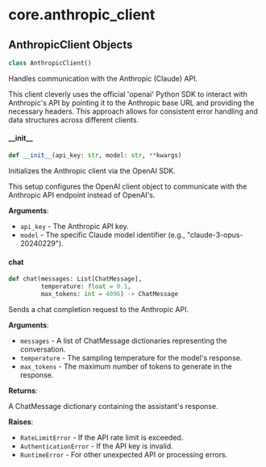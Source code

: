 <a id="core.anthropic_client"></a>

# core.anthropic\_client

<a id="core.anthropic_client.AnthropicClient"></a>

## AnthropicClient Objects

```python
class AnthropicClient()
```

Handles communication with the Anthropic (Claude) API.

This client cleverly uses the official 'openai' Python SDK to interact with
Anthropic's API by pointing it to the Anthropic base URL and providing the
necessary headers. This approach allows for consistent error handling and
data structures across different clients.

<a id="core.anthropic_client.AnthropicClient.__init__"></a>

#### \_\_init\_\_

```python
def __init__(api_key: str, model: str, **kwargs)
```

Initializes the Anthropic client via the OpenAI SDK.

This setup configures the OpenAI client object to communicate with the
Anthropic API endpoint instead of OpenAI's.

**Arguments**:

- `api_key` - The Anthropic API key.
- `model` - The specific Claude model identifier (e.g., "claude-3-opus-20240229").

<a id="core.anthropic_client.AnthropicClient.chat"></a>

#### chat

```python
def chat(messages: List[ChatMessage],
         temperature: float = 0.1,
         max_tokens: int = 4096) -> ChatMessage
```

Sends a chat completion request to the Anthropic API.

**Arguments**:

- `messages` - A list of ChatMessage dictionaries representing the conversation.
- `temperature` - The sampling temperature for the model's response.
- `max_tokens` - The maximum number of tokens to generate in the response.
  

**Returns**:

  A ChatMessage dictionary containing the assistant's response.
  

**Raises**:

- `RateLimitError` - If the API rate limit is exceeded.
- `AuthenticationError` - If the API key is invalid.
- `RuntimeError` - For other unexpected API or processing errors.

